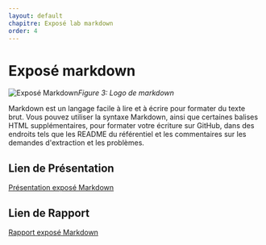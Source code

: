 ```yaml
---
layout: default
chapitre: Exposé lab markdown
order: 4
---
```


# Exposé markdown
![Exposé Markdown](/lab-markdown/3.Exposé-markdown/images/Introduction.png)*Figure 3: Logo de markdown*

<!-- note -->
Markdown est un langage facile à lire et à écrire pour formater du texte brut. Vous pouvez utiliser la syntaxe Markdown, ainsi que certaines balises HTML supplémentaires, pour formater votre écriture sur GitHub, dans des endroits tels que les README du référentiel et les commentaires sur les demandes d'extraction et les problèmes. 
## Lien de Présentation
[Présentation exposé Markdown](/lab-markdown/3.Exposé-markdown/presentation.html)
## Lien de Rapport
[Rapport exposé Markdown](/lab-markdown/3.Exposé-markdown/rapport.html)
<!-- new slide -->